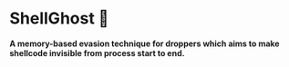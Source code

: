 # ShellGhost 👻

__A memory-based evasion technique for droppers which aims to make shellcode invisible from process start to end.__
